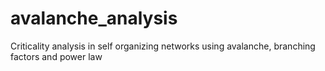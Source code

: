 # avalanche_analysis
Criticality analysis in self organizing networks using avalanche, branching factors and power law 
